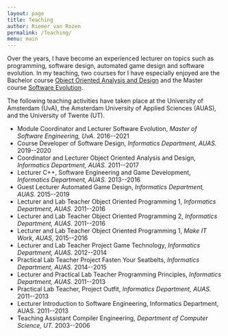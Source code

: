 ```yaml
---
layout: page
title: Teaching
author: Riemer van Rozen
permalink: /Teaching/
menu: main
---
```

Over the years, I have become an experienced lecturer on topics such as programming, software design, automated game design and software evolution.
In my teaching, two courses for I have especially enjoyed are the Bachelor course [Object Oriented Analysis and Design](/Assets/OOAD_BSc_course/OOAD_manual_1617.pdf) and the Master course [Software Evolution](/Assets/SE_MSc_course/SE_reader_2021.pdf).

The following teaching activities have taken place at the University of Amsterdam (UvA), the Amsterdam University of Applied Sciences (AUAS), and the University of Twente (UT).

* Module Coordinator and Lecturer Software Evolution, *Master of Software Engineering, UvA.* 2016--2021
* Course Developer of Software Design, *Informatics Department, AUAS.* 2019--2020
* Coordinator and Lecturer Object Oriented Analysis and Design, *Informatics Department, AUAS.* 2011--2017
* Lecturer C++, Software Engineering and Game Development, *Informatics Department, AUAS.* 2013--2016
* Guest Lecturer Automated Game Design, *Informatics Department, AUAS.* 2015--2019
* Lecturer and Lab Teacher Object Oriented Programming 1, *Informatics Department, AUAS.* 2011--2016
* Lecturer and Lab Teacher Object Oriented Programming 2, *Informatics Department, AUAS.* 2011--2016
* Lecturer and Lab Teacher Object Oriented Programming 1, *Make IT Work, AUAS,* 2015--2016
* Lecturer and Lab Teacher Project Game Technology, *Informatics Department, AUAS.* 2012--2014
* Practical Lab Teacher Project Fasten Your Seatbelts, *Informatics Department, AUAS.* 2014--2015
* Lecturer and Practical Lab Teacher Programming Principles, *Informatics Department, AUAS.* 2011--2013
* Practical Lab Teacher, Project Outfit, *Informatics Department, AUAS.* 2011--2013
* Lecturer Introduction to Software Engineering, Informatics Department, AUAS. 2011--2013
* Teaching Assistant Compiler Engineering, *Department of Computer Science, UT.* 2003--2006